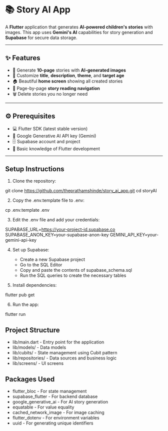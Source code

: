 # 📚 Story AI App

A **Flutter** application that generates **AI-powered children's stories** with images. This app uses **Gemini's AI** capabilities for story generation and **Supabase** for secure data storage.

---

## ✨ Features

- 📖 Generate **10-page** stories with **AI-generated images**
- 🎨 Customize **title**, **description**, **theme**, and **target age**
- 🏠 Beautiful **home screen** showing all created stories
- 📄 Page-by-page **story reading navigation**
- 🗑️ Delete stories you no longer need

---

## ⚙️ Prerequisites

- 💻 Flutter SDK (latest stable version)
- 🔑 Google Generative AI API key (Gemini)
- 🗄️ Supabase account and project
- 🧠 Basic knowledge of Flutter development

---
## Setup Instructions

1. Clone the repository:

   
git clone https://github.com/theprathamshinde/story_ai_app.git
   cd storyAI

2. Copy the .env.template file to .env:

   
cp .env.template .env

3. Edit the .env file and add your credentials:

   
SUPABASE_URL=https://your-project-id.supabase.co
   SUPABASE_ANON_KEY=your-supabase-anon-key
   GEMINI_API_KEY=your-gemini-api-key

4. Set up Supabase:

   - Create a new Supabase project
   - Go to the SQL Editor
   - Copy and paste the contents of supabase_schema.sql
   - Run the SQL queries to create the necessary tables
5. Install dependencies:

   
flutter pub get

6. Run the app:

   
flutter run


## Project Structure

- lib/main.dart - Entry point for the application
- lib/models/ - Data models
- lib/cubits/ - State management using Cubit pattern
- lib/repositories/ - Data sources and business logic
- lib/screens/ - UI screens

## Packages Used

- flutter_bloc - For state management
- supabase_flutter - For backend database
- google_generative_ai - For AI story generation
- equatable - For value equality
- cached_network_image - For image caching
- flutter_dotenv - For environment variables
- uuid - For generating unique identifiers
